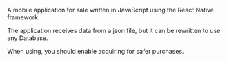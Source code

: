 A mobile application for sale written in JavaScript using the React Native framework. 

The application receives data from a json file, but it can be rewritten to use any Database.

When using, you should enable acquiring for safer purchases.
